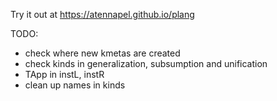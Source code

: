 Try it out at https://atennapel.github.io/plang

TODO:
- check where new kmetas are created
- check kinds in generalization, subsumption and unification
- TApp in instL, instR
- clean up names in kinds
